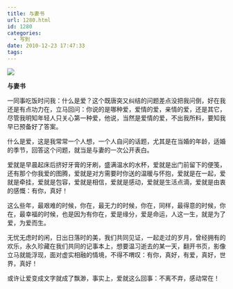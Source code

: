 ```yaml
---
title: 与妻书
url: 1280.html
id: 1280
categories:
  - 写到
date: 2010-12-23 17:47:33
tags:
---
```


![](http://photo.guolaijie.com/rooufer/attachments/month_1012/y20101223174643.jpg)  
  

**与妻书**

  
一同事吃饭时问我：什么是爱？这个既唐突又纠结的问题差点没把我问倒，好在我还是有点功力在，立马回问：你说的是哪种爱，爱情的爱，亲情的爱，还是其它，尽管我明知年轻人只关心第一种爱，他说，当然是爱情的爱，不出我所料，要知我早已预备好了答案。  
  
什么是爱，这是我常常一个人想，一个人自问的话题，尤其是在当婚的年龄，适婚的季节，回答这个问题，就当是与妻的一次公开表白。  
  
爱就是早晨起床后挤好牙膏的牙刷，盛满温水的水杯，爱就是出门前留下的便笺，还有那个你我爱的图腾，爱就是对方需要时你送的温暖与怀抱，爱就是在一起，爱就是牵挂，爱就是包容，爱就是相信，爱就是感动，爱就是生活点滴，爱就是由衷的感慨：有你，真好！  
  
这么些年，最艰难的时候，你在，最无力的时候，你在，同样，最得意的时候，你在，最幸福的时候，也是因为有你在，爱是缘分，爱是命运，人这一生，就是为了爱，为爱而生。  
  
无忧无虑时的闲，日出日落时的美，我们共同见证，一起走过的岁月，曾经拥有的欢乐，永久珍藏在我们共同的记事本上，想要温习逝去的某一天，翻开书页，影像立马就能浮现，面对虚实相融的情境，不得不喟叹：有你，真好，有爱，真好，世界，真好！  
  
或许让爱变成文字就成了飘渺，事实上，爱就这么回事：不离不弃，感动常在！